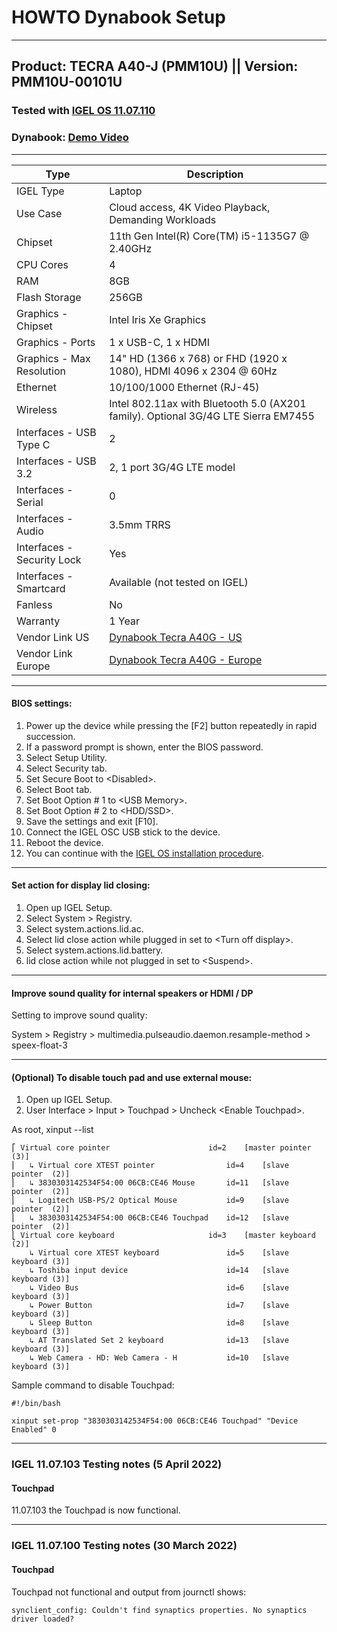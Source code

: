 # HOWTO Dynabook Setup

-----

## Product: TECRA A40-J (PMM10U) || Version: PMM10U-00101U

### Tested with [IGEL OS 11.07.110](https://www.igel.com/software-downloads/workspace-edition/)

### Dynabook: [Demo Video](https://www.linkedin.com/posts/dynabookeurope_igel-igelos-vdisec-activity-6879395877476147200-XU6L)

-----

|  Type        | Description           |
|--------------|-----------------------|
| IGEL Type | Laptop |
| Use Case  | Cloud access, 4K Video Playback, Demanding Workloads |
| Chipset | 11th Gen Intel(R) Core(TM) i5-1135G7 @ 2.40GHz |
| CPU Cores | 4 |
| RAM | 8GB |
| Flash Storage | 256GB |
| Graphics - Chipset | Intel Iris Xe Graphics |
| Graphics - Ports | 1 x USB-C, 1 x HDMI |
| Graphics - Max Resolution | 14" HD (1366 x 768) or FHD (1920 x 1080), HDMI 4096 x 2304 @ 60Hz |
| Ethernet | 10/100/1000 Ethernet (RJ-45) |
| Wireless | Intel 802.11ax with Bluetooth 5.0 (AX201 family). Optional 3G/4G LTE Sierra EM7455 |
| Interfaces - USB Type C | 2 |
| Interfaces - USB 3.2 | 2, 1 port 3G/4G LTE model |
| Interfaces - Serial | 0 |
| Interfaces - Audio | 3.5mm TRRS |
| Interfaces - Security Lock | Yes |
| Interfaces - Smartcard | Available (not tested on IGEL) |
| Fanless | No |
| Warranty | 1 Year |
| Vendor Link US | [Dynabook Tecra A40G - US](https://us.dynabook.com/computers-tablets/laptops/tecra/A40) |
| Vendor Link Europe | [Dynabook Tecra A40G - Europe](https://emea.dynabook.com/laptops/tecra/tecra-a40/) |

-----

#### BIOS settings:

1. Power up the device while pressing the [F2] button repeatedly in rapid succession.
2. If a password prompt is shown, enter the BIOS password.
3. Select Setup Utility.
4. Select Security tab.
5. Set Secure Boot to \<Disabled>.
6. Select Boot tab.
7. Set Boot Option \# 1 to \<USB Memory>.
8. Set Boot Option \# 2 to \<HDD/SSD>.
9. Save the settings and exit [F10].
10. Connect the IGEL OSC USB stick to the device.
11. Reboot the device.
12. You can continue with the [IGEL OS installation procedure](https://kb.igel.com/igelos-11.06.210/en/installation-procedure-54082923.html).

-----

#### Set action for display lid closing:

1. Open up IGEL Setup.
2. Select System > Registry.
3. Select system.actions.lid.ac.
4. Select lid close action while plugged in set to \<Turn off display>.
5. Select system.actions.lid.battery.
4. lid close action while not plugged in set to \<Suspend>.

-----

#### Improve sound quality for internal speakers or HDMI / DP

Setting to improve sound quality:

System > Registry > multimedia.pulseaudio.daemon.resample-method > speex-float-3

-----

#### (Optional) To disable touch pad and use external mouse:

1. Open up IGEL Setup.
2. User Interface > Input > Touchpad > Uncheck \<Enable Touchpad>.

As root, xinput --list

```
⎡ Virtual core pointer                    	id=2	[master pointer  (3)]
⎜   ↳ Virtual core XTEST pointer              	id=4	[slave  pointer  (2)]
⎜   ↳ 3830303142534F54:00 06CB:CE46 Mouse     	id=11	[slave  pointer  (2)]
⎜   ↳ Logitech USB-PS/2 Optical Mouse         	id=9	[slave  pointer  (2)]
⎜   ↳ 3830303142534F54:00 06CB:CE46 Touchpad  	id=12	[slave  pointer  (2)]
⎣ Virtual core keyboard                   	id=3	[master keyboard (2)]
    ↳ Virtual core XTEST keyboard             	id=5	[slave  keyboard (3)]
    ↳ Toshiba input device                    	id=14	[slave  keyboard (3)]
    ↳ Video Bus                               	id=6	[slave  keyboard (3)]
    ↳ Power Button                            	id=7	[slave  keyboard (3)]
    ↳ Sleep Button                            	id=8	[slave  keyboard (3)]
    ↳ AT Translated Set 2 keyboard            	id=13	[slave  keyboard (3)]
    ↳ Web Camera - HD: Web Camera - H         	id=10	[slave  keyboard (3)]
   ```

Sample command to disable Touchpad:

 ```
#!/bin/bash

xinput set-prop "3830303142534F54:00 06CB:CE46 Touchpad" "Device Enabled" 0
   ```

----

### IGEL 11.07.103 Testing notes (5 April 2022)

#### Touchpad

   11.07.103 the Touchpad is now functional.

-----

### IGEL 11.07.100 Testing notes (30 March 2022)

#### Touchpad

Touchpad not functional and output from journctl shows:

```
synclient_config: Couldn't find synaptics properties. No synaptics driver loaded?
  ```
